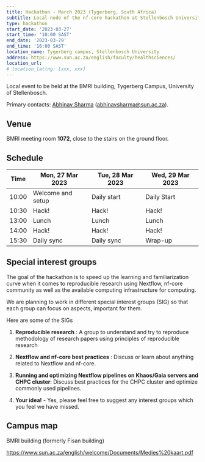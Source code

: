 ```yaml
---
title: Hackathon - March 2023 (Tygerberg, South Africa)
subtitle: Local node of the nf-core hackathon at Stellenbosch University, Tygerberg campus.
type: hackathon
start_date: '2023-03-27'
start_time: '10:00 SAST'
end_date: '2023-03-29'
end_time: '16:00 SAST'
location_name: Tygerberg campus, Stellenbosch University
address: https://www.sun.ac.za/english/faculty/healthsciences/
location_url:
# location_latlng: [xxx, xxx]
---
```


Local event to be held at the BMRI building, Tygerberg Campus, University of Stellenbosch.

Primary contacts: [<i class="fab fa-slack"></i> Abhinav Sharma](https://nfcore.slack.com/team/U01E6QW86R1) ([abhinavsharma@sun.ac.za](mailto:abhinavsharma@sun.ac.za)).

## Venue

BMRI meeting room **1072**, close to the stairs on the ground floor.

## Schedule

<table>
<thead>
  <tr>
    <th>Time</th>
    <th>Mon, 27 Mar 2023</th>
    <th>Tue, 28 Mar 2023</th>
    <th>Wed, 29 Mar 2023</th>
  </tr>
</thead>
<tbody>
  <tr>
    <td>10:00</td>
    <td>Welcome and setup</td>
    <td>Daily start</td>
    <td>Daily Start</td>
  </tr>
  <tr>
    <td>10:30</td>
    <td>Hack!</td>
    <td>Hack!</td>
    <td>Hack!</td>
  </tr>
  <tr>
    <td>13:00</td>
    <td>Lunch</td>
    <td>Lunch</td>
    <td>Lunch</td>
  </tr>
  <tr>
    <td>14:00</td>
    <td>Hack!</td>
    <td>Hack!</td>
    <td>Hack!</td>
  </tr>
  <tr>
    <td>15:30</td>
    <td>Daily sync</td>
    <td>Daily sync</td>
    <td>Wrap-up</td>
  </tr>
</tbody>
</table>


## Special interest groups

The goal of the hackathon is to speed up the learning and familiarization curve when it comes to reproducible research using Nextflow, nf-core community as well as the available computing infrastructure for computing.

We are planning to work in different special interest groups (SIG) so that each group can focus on aspects, important for them.

Here are some of the SIGs

1. **Reproducible research** : A group to understand and try to reproduce methodology of research papers using principles of reproducible research

2. **Nextflow and nf-core best practices** : Discuss or learn about anything related to Nextflow and nf-core.

3. **Running and optimizing Nextflow pipelines on Khaos/Gaia servers and CHPC cluster**: Discuss best practices for the CHPC cluster and optimize commonly used pipelines.

4. **Your idea!** - Yes, please feel free to suggest any interest groups which you feel we have missed.

## Campus map

BMRI building (formerly Fisan building)

https://www.sun.ac.za/english/welcome/Documents/Medies%20kaart.pdf
